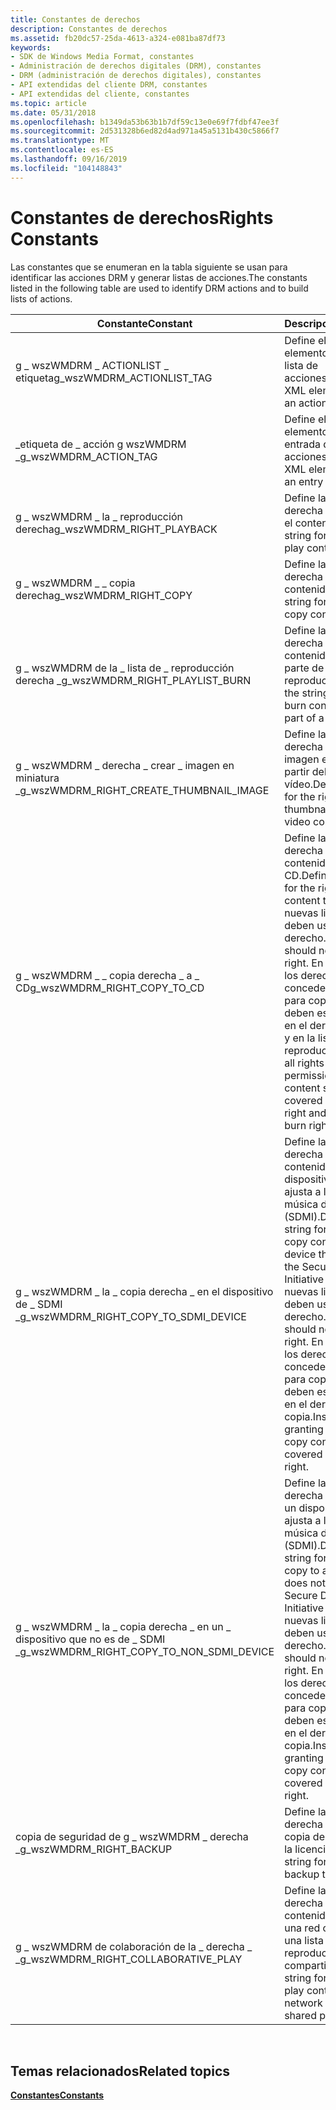 ```yaml
---
title: Constantes de derechos
description: Constantes de derechos
ms.assetid: fb20dc57-25da-4613-a324-e081ba87df73
keywords:
- SDK de Windows Media Format, constantes
- Administración de derechos digitales (DRM), constantes
- DRM (administración de derechos digitales), constantes
- API extendidas del cliente DRM, constantes
- API extendidas del cliente, constantes
ms.topic: article
ms.date: 05/31/2018
ms.openlocfilehash: b1349da53b63b1b7df59c13e0e69f7fdbf47ee3f
ms.sourcegitcommit: 2d531328b6ed82d4ad971a45a5131b430c5866f7
ms.translationtype: MT
ms.contentlocale: es-ES
ms.lasthandoff: 09/16/2019
ms.locfileid: "104148843"
---
```

# <a name="rights-constants"></a><span data-ttu-id="93efb-108">Constantes de derechos</span><span class="sxs-lookup"><span data-stu-id="93efb-108">Rights Constants</span></span>

<span data-ttu-id="93efb-109">Las constantes que se enumeran en la tabla siguiente se usan para identificar las acciones DRM y generar listas de acciones.</span><span class="sxs-lookup"><span data-stu-id="93efb-109">The constants listed in the following table are used to identify DRM actions and to build lists of actions.</span></span>



| <span data-ttu-id="93efb-110">Constante</span><span class="sxs-lookup"><span data-stu-id="93efb-110">Constant</span></span>                                        | <span data-ttu-id="93efb-111">Descripción</span><span class="sxs-lookup"><span data-stu-id="93efb-111">Description</span></span>                                                                                                                                                                                                                                                    |
|-------------------------------------------------|----------------------------------------------------------------------------------------------------------------------------------------------------------------------------------------------------------------------------------------------------------------|
| <span data-ttu-id="93efb-112">g \_ wszWMDRM \_ ACTIONLIST \_ etiqueta</span><span class="sxs-lookup"><span data-stu-id="93efb-112">g\_wszWMDRM\_ACTIONLIST\_TAG</span></span>                    | <span data-ttu-id="93efb-113">Define el nombre del elemento XML para una lista de acciones.</span><span class="sxs-lookup"><span data-stu-id="93efb-113">Defines the XML element name for an action list.</span></span>                                                                                                                                                                                                               |
| <span data-ttu-id="93efb-114">\_etiqueta de \_ acción g wszWMDRM \_</span><span class="sxs-lookup"><span data-stu-id="93efb-114">g\_wszWMDRM\_ACTION\_TAG</span></span>                        | <span data-ttu-id="93efb-115">Define el nombre del elemento XML de una entrada de una lista de acciones.</span><span class="sxs-lookup"><span data-stu-id="93efb-115">Defines the XML element name for an entry in an action list.</span></span>                                                                                                                                                                                                   |
| <span data-ttu-id="93efb-116">g \_ wszWMDRM \_ la \_ reproducción derecha</span><span class="sxs-lookup"><span data-stu-id="93efb-116">g\_wszWMDRM\_RIGHT\_PLAYBACK</span></span>                    | <span data-ttu-id="93efb-117">Define la cadena de la derecha para reproducir el contenido.</span><span class="sxs-lookup"><span data-stu-id="93efb-117">Defines the string for the right to play content.</span></span>                                                                                                                                                                                                              |
| <span data-ttu-id="93efb-118">g \_ wszWMDRM \_ \_ copia derecha</span><span class="sxs-lookup"><span data-stu-id="93efb-118">g\_wszWMDRM\_RIGHT\_COPY</span></span>                        | <span data-ttu-id="93efb-119">Define la cadena de la derecha para copiar contenido.</span><span class="sxs-lookup"><span data-stu-id="93efb-119">Defines the string for the right to copy content.</span></span>                                                                                                                                                                                                              |
| <span data-ttu-id="93efb-120">g \_ wszWMDRM de la \_ lista de \_ reproducción derecha \_</span><span class="sxs-lookup"><span data-stu-id="93efb-120">g\_wszWMDRM\_RIGHT\_PLAYLIST\_BURN</span></span>              | <span data-ttu-id="93efb-121">Define la cadena de la derecha para grabar contenido en CD como parte de una lista de reproducción.</span><span class="sxs-lookup"><span data-stu-id="93efb-121">Defines the string for the right to burn content to CD as part of a playlist.</span></span>                                                                                                                                                                                  |
| <span data-ttu-id="93efb-122">g \_ wszWMDRM \_ derecha \_ crear \_ imagen en miniatura \_</span><span class="sxs-lookup"><span data-stu-id="93efb-122">g\_wszWMDRM\_RIGHT\_CREATE\_THUMBNAIL\_IMAGE</span></span>    | <span data-ttu-id="93efb-123">Define la cadena de la derecha para crear una imagen en miniatura a partir del contenido de vídeo.</span><span class="sxs-lookup"><span data-stu-id="93efb-123">Defines the string for the right to create a thumbnail image from video content.</span></span>                                                                                                                                                                               |
| <span data-ttu-id="93efb-124">g \_ wszWMDRM \_ \_ copia derecha \_ a \_ CD</span><span class="sxs-lookup"><span data-stu-id="93efb-124">g\_wszWMDRM\_RIGHT\_COPY\_TO\_CD</span></span>                | <span data-ttu-id="93efb-125">Define la cadena de la derecha para copiar contenido en un CD.</span><span class="sxs-lookup"><span data-stu-id="93efb-125">Defines the string for the right to copy content to a CD.</span></span> <span data-ttu-id="93efb-126">Las nuevas licencias no deben usar este derecho.</span><span class="sxs-lookup"><span data-stu-id="93efb-126">New licenses should not use this right.</span></span> <span data-ttu-id="93efb-127">En su lugar, todos los derechos que conceden el permiso para copiar contenido deben estar incluidos en el derecho de copia y en la lista de reproducción.</span><span class="sxs-lookup"><span data-stu-id="93efb-127">Instead, all rights granting permission to copy content should be covered by the copy right and the playlist burn right.</span></span>                                     |
| <span data-ttu-id="93efb-128">g \_ wszWMDRM \_ la \_ copia derecha \_ en el dispositivo de \_ SDMI \_</span><span class="sxs-lookup"><span data-stu-id="93efb-128">g\_wszWMDRM\_RIGHT\_COPY\_TO\_SDMI\_DEVICE</span></span>      | <span data-ttu-id="93efb-129">Define la cadena de la derecha para copiar contenido en un dispositivo que se ajusta a la iniciativa de música digital segura (SDMI).</span><span class="sxs-lookup"><span data-stu-id="93efb-129">Defines the string for the right to copy content to a device that conforms to the Secure Digital Music Initiative (SDMI).</span></span> <span data-ttu-id="93efb-130">Las nuevas licencias no deben usar este derecho.</span><span class="sxs-lookup"><span data-stu-id="93efb-130">New licenses should not use this right.</span></span> <span data-ttu-id="93efb-131">En su lugar, todos los derechos que conceden el permiso para copiar contenido deben estar incluidos en el derecho de copia.</span><span class="sxs-lookup"><span data-stu-id="93efb-131">Instead, all rights granting permission to copy content should be covered by the copy right.</span></span> |
| <span data-ttu-id="93efb-132">g \_ wszWMDRM \_ la \_ copia derecha \_ en un \_ dispositivo que no es de \_ SDMI \_</span><span class="sxs-lookup"><span data-stu-id="93efb-132">g\_wszWMDRM\_RIGHT\_COPY\_TO\_NON\_SDMI\_DEVICE</span></span> | <span data-ttu-id="93efb-133">Define la cadena de la derecha para copiar en un dispositivo que no se ajusta a la iniciativa de música digital segura (SDMI).</span><span class="sxs-lookup"><span data-stu-id="93efb-133">Defines the string for the right to copy to a device that does not conform to the Secure Digital Music Initiative (SDMI).</span></span> <span data-ttu-id="93efb-134">Las nuevas licencias no deben usar este derecho.</span><span class="sxs-lookup"><span data-stu-id="93efb-134">New licenses should not use this right.</span></span> <span data-ttu-id="93efb-135">En su lugar, todos los derechos que conceden el permiso para copiar contenido deben estar incluidos en el derecho de copia.</span><span class="sxs-lookup"><span data-stu-id="93efb-135">Instead, all rights granting permission to copy content should be covered by the copy right.</span></span> |
| <span data-ttu-id="93efb-136">copia de seguridad de g \_ wszWMDRM \_ derecha \_</span><span class="sxs-lookup"><span data-stu-id="93efb-136">g\_wszWMDRM\_RIGHT\_BACKUP</span></span>                      | <span data-ttu-id="93efb-137">Define la cadena de la derecha para hacer una copia de seguridad de la licencia.</span><span class="sxs-lookup"><span data-stu-id="93efb-137">Defines the string for the right to backup the license.</span></span>                                                                                                                                                                                                        |
| <span data-ttu-id="93efb-138">g \_ wszWMDRM de colaboración de la \_ derecha \_ \_</span><span class="sxs-lookup"><span data-stu-id="93efb-138">g\_wszWMDRM\_RIGHT\_COLLABORATIVE\_PLAY</span></span>         | <span data-ttu-id="93efb-139">Define la cadena de la derecha para reproducir contenido a través de una red como parte de una lista de reproducción compartida.</span><span class="sxs-lookup"><span data-stu-id="93efb-139">Defines the string for the right to play content over a network as part of a shared playlist.</span></span>                                                                                                                                                                  |



 

## <a name="related-topics"></a><span data-ttu-id="93efb-140">Temas relacionados</span><span class="sxs-lookup"><span data-stu-id="93efb-140">Related topics</span></span>

<dl> <dt>

[<span data-ttu-id="93efb-141">**Constantes**</span><span class="sxs-lookup"><span data-stu-id="93efb-141">**Constants**</span></span>](constants.md)
</dt> </dl>

 

 




